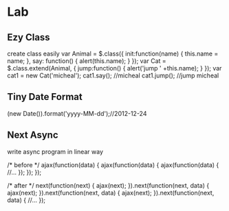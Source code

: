 Lab
=========

Ezy Class
---------
create class easily
  var Animal = $.class({
		init:function(name) {
			this.name = name;
		},
		say: function() {
			alert(this.name);
		}
	});
	var Cat = $.class.extend(Animal, {
	   jump:function() {
	       alert('jump ' +this.name);
	   }
	});
	var cat1 = new Cat('micheal');
	cat1.say();	//micheal
	cat1.jump(); //jump micheal
  
  
Tiny Date Format
----------------
  (new Date()).format('yyyy-MM-dd');//2012-12-24
  
Next Async
----------
write async program in linear way

  /* before */
  ajax(function(data) {
    ajax(function(data) {
  		ajax(function(data) {
  			//...
  		});
  	});
  });
  
  /* after */
  next(function(next) {
  	ajax(next);
  }).next(function(next, data) {
  	ajax(next);
  }).next(function(next, data) {
  	ajax(next);
  }).next(function(next, data) {
  	//...
  });